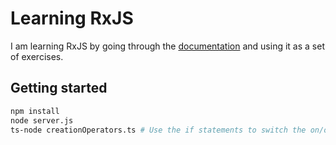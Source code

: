 # Learning RxJS

I am learning RxJS by going through the [documentation](https://rxjs-dev.firebaseapp.com/guide/overview) and using it as a set of exercises.

## Getting started

```sh
npm install
node server.js
ts-node creationOperators.ts # Use the if statements to switch the on/off each section.
```
